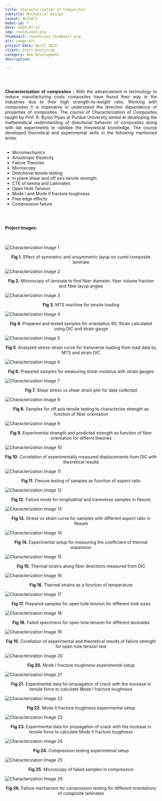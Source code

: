 ```yaml
---
title: Characterization of Composites
subtitle: Mechanical Design
layout: default
modal-id: 7
date: 2014-07-12
img: roundicons.png
thumbnail: roundicons-thumbnail.png
alt: image-alt
project-date: April 2014
client: Start Bootstrap
category: Web Development
description: 

---
```

<br>
<br>
<div style="text-align: justify">

<b>Characterization of composites :</b>  With the advancement in technology to reduce manufacturing costs composites have found their way in the industries due to their high strength-to-weight ratio. Working with composites it is imperative to understand the direction dependence of properties of composites. The course of Characterization of Composites taught by Prof. R. Byron Pipes at Purdue University aimed at developing the mathematical understanding of directional behavior of composites along with lab experiments to validate the theoretical knowledge. The course developed theoretical and experimental skills in the following mentioned areas.
<br>
<br>
 <ul>
  <li>Micromechanics</li>
  <li>Anisotropic Elasticity</li>
  <li>Failure Theories</li>
  <li>Microscopy</li>
  <li>Directional tensile testing</li>
  <li>In plane shear and off axis tensile strength</li>
  <li>CTE of lamina and Laminates</li>
  <li>Open Hole Tension</li>
  <li>Mode I and Mode II fracture toughness</li>
  <li>Free edge effects</li>
  <li>Compression failure</li>
</ul> 


<br>
<br>

<b>Project Images:</b>
<br>
<br>
<br>
<div class="row">
<div class="col-md-6 col-md-offset-3">
<img src="img/portfolio/characterization/1.png" class="img-responsive img-centered" alt="Characterization Image 1">
<p class="text-muted" align = "center"><b> Fig 1.</b> Effect of symmetric and unsymmetric layup on cured composite laminate</p>

<img src="img/portfolio/characterization/2.png" class="img-responsive img-centered" alt="Characterization Image 2">
<p class="text-muted" align = "center"><b> Fig 2.</b> Microscopy of laminate to find fiber diameter, fiber volume fraction and fiber layup angles</p>

<img src="img/portfolio/characterization/3.png" class="img-responsive img-centered" alt="Characterization Image 3">
<p class="text-muted" align = "center"><b> Fig 3.</b> MTS machine for tensile loading</p>

<img src="img/portfolio/characterization/4.png" class="img-responsive img-centered" alt="Characterization Image 4">
<p class="text-muted" align = "center"><b> Fig 4.</b> Prepared and tested samples for orientation 90, Strain calculated using DIC and strain gauge</p>

<img src="img/portfolio/characterization/5.png" class="img-responsive img-centered" alt="Characterization Image 5">
<p class="text-muted" align = "center"><b> Fig 5.</b> Analyzed stress-strain curve for transverse loading from load data by MTS and strain DIC</p>

<img src="img/portfolio/characterization/6.png" class="img-responsive img-centered" alt="Characterization Image 6">
<p class="text-muted" align = "center"><b> Fig 6.</b> Prepared samples for measuring shear modulus with strain gauges </p>

<img src="img/portfolio/characterization/7.png" class="img-responsive img-centered" alt="Characterization Image 7">
<p class="text-muted" align = "center"><b> Fig 7.</b> Shear stress vs shear strain plot for data collected </p>

<img src="img/portfolio/characterization/8.png" class="img-responsive img-centered" alt="Characterization Image 8">
<p class="text-muted" align = "center"><b> Fig 8.</b> Samples for off axis tensile testing to characterize strength as function of fiber orientation </p>

<img src="img/portfolio/characterization/9.png" class="img-responsive img-centered" alt="Characterization Image 9">
<p class="text-muted" align = "center"><b> Fig 9.</b> Experimental strength and predicted strength as function of fiber orientation for differnt theories </p>

<img src="img/portfolio/characterization/10.png" class="img-responsive img-centered" alt="Characterization Image 10">
<p class="text-muted" align = "center"><b> Fig 10.</b> Correlation of experimentally measured displacements from DIC with theoretical results</p>

<img src="img/portfolio/characterization/11.png" class="img-responsive img-centered" alt="Characterization Image 11">
<p class="text-muted" align = "center"><b> Fig 11.</b> Flexure testing of samples as function of aspect ratio</p>

<img src="img/portfolio/characterization/12.png" class="img-responsive img-centered" alt="Characterization Image 12">
<p class="text-muted" align = "center"><b> Fig 12.</b> Failure mode for longitudinal and transverse samples in flexure </p>

<img src="img/portfolio/characterization/13.png" class="img-responsive img-centered" alt="Characterization Image 13">
<p class="text-muted" align = "center"><b> Fig 13.</b> Stress vs strain curve for samples with different aspect ratio in flexure </p>

<img src="img/portfolio/characterization/14.png" class="img-responsive img-centered" alt="Characterization Image 14">
<p class="text-muted" align = "center"><b> Fig 14.</b> Experimental setup for measuring the coefficient of thermal expansion </p>

<img src="img/portfolio/characterization/15.png" class="img-responsive img-centered" alt="Characterization Image 15">
<p class="text-muted" align = "center"><b> Fig 15.</b> Thermal strains along fiber directions measured from DIC </p>

<img src="img/portfolio/characterization/16.png" class="img-responsive img-centered" alt="Characterization Image 16">
<p class="text-muted" align = "center"><b> Fig 16.</b> Thermal strains as a function of temperature</p>

<img src="img/portfolio/characterization/17.png" class="img-responsive img-centered" alt="Characterization Image 17">
<p class="text-muted" align = "center"><b> Fig 17.</b> Prepared samples for open hole tension for different hole sizes</p>

<img src="img/portfolio/characterization/18.png" class="img-responsive img-centered" alt="Characterization Image 18">
<p class="text-muted" align = "center"><b> Fig 18.</b> Failed specimens for open hole tension for different laminates</p>

<img src="img/portfolio/characterization/19.png" class="img-responsive img-centered" alt="Characterization Image 19">
<p class="text-muted" align = "center"><b> Fig 19.</b> Corellation of experimental and theoretical results of failure strength for open hole tension test </p>

<img src="img/portfolio/characterization/20.png" class="img-responsive img-centered" alt="Characterization Image 20">
<p class="text-muted" align = "center"><b> Fig 20.</b> Mode I fracture toughness experimental setup</p>

<img src="img/portfolio/characterization/21.png" class="img-responsive img-centered" alt="Characterization Image 21">
<p class="text-muted" align = "center"><b> Fig 21.</b> Experimental data for propagation of crack with the increase in tensile force to calculate Mode I fracture toughness</p>

<img src="img/portfolio/characterization/22.png" class="img-responsive img-centered" alt="Characterization Image 22">
<p class="text-muted" align = "center"><b> Fig 22.</b> Mode II fracture toughness experimental setup </p>

<img src="img/portfolio/characterization/23.png" class="img-responsive img-centered" alt="Characterization Image 23">
<p class="text-muted" align = "center"><b> Fig 23.</b> Experimental data for propagation of crack with the increase in tensile force to calculate Mode II fracture toughness</p>

<img src="img/portfolio/characterization/24.png" class="img-responsive img-centered" alt="Characterization Image 24">
<p class="text-muted" align = "center"><b> Fig 24.</b> Compression testing experimetnal setup</p>

<img src="img/portfolio/characterization/25.png" class="img-responsive img-centered" alt="Characterization Image 25">
<p class="text-muted" align = "center"><b> Fig 25.</b> Microscopy of failed samples in compression</p>

<img src="img/portfolio/characterization/26.png" class="img-responsive img-centered" alt="Characterization Image 26">
<p class="text-muted" align = "center"><b> Fig 26.</b> Failure mechanism for compression testing for different orientations of composite laminates</p>
</div>



</div>
</div>

